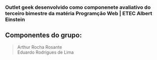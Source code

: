 ### Outlet geek desenvolvido como componenete avaliativo do terceiro bimestre da matéria Programção Web | ETEC Albert Einstein
## Componentes do grupo:
> Arthur Rocha Rosante  
> Eduardo Rodrigues de Lima
